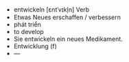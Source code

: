 - entwickeln [ɛntˈvɪkl̩n] Verb  
- Etwas Neues erschaffen / verbessern  
- phát triển  
- to develop  
- Sie entwickeln ein neues Medikament.  
- Entwicklung (f)  
- —